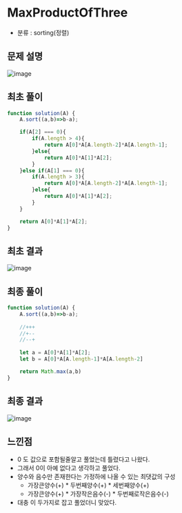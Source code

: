 # MaxProductOfThree
* 분류 : sorting(정렬)

## 문제 설명
![image](https://user-images.githubusercontent.com/61656046/125816988-22ca3351-bb90-45ef-9786-76927d4a3a2c.png)

## 최초 풀이
```javascript
function solution(A) {
    A.sort((a,b)=>b-a);

    if(A[2] === 0){
        if(A.length > 4){
            return A[0]*A[A.length-2]*A[A.length-1];
        }else{
            return A[0]*A[1]*A[2];
        }
    }else if(A[1] === 0){
        if(A.length > 3){
            return A[0]*A[A.length-2]*A[A.length-1];
        }else{
            return A[0]*A[1]*A[2];
        }
    }

    return A[0]*A[1]*A[2];
}
```
## 최초 결과
![image](https://user-images.githubusercontent.com/61656046/125817064-20f93c76-2886-4594-8f70-2e5dd836a7bd.png)

## 최종 풀이
```javascript
function solution(A) {
    A.sort((a,b)=>b-a);
    
    //+++
    //+--
    //--+
    
    let a = A[0]*A[1]*A[2];
    let b = A[0]*A[A.length-1]*A[A.length-2]

    return Math.max(a,b)
}
```
## 최종 결과
![image](https://user-images.githubusercontent.com/61656046/125817918-17bcad39-0c41-4ab8-851f-7690e0a37293.png)

## 느낀점
* 0 도 값으로 포함될줄알고 풀었는데 틀렸다고 나왔다.
* 그래서 0이 아예 없다고 생각하고 풀었다.
* 양수와 음수만 존재한다는 가정하에 나올 수 있는 최댓값의 구성
  * 가장큰양수(+) * 두번째양수(+) * 세번째양수(+)
  * 가장큰양수(+) * 가장작은음수(-) * 두번째로작은음수(-)
* 대충 이 두가지로 잡고 풀었더니 맞았다.
